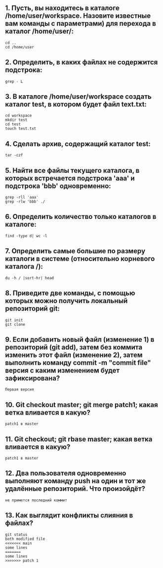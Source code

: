 ## 1. Пусть, вы находитесь в каталоге /home/user/workspace. Назовите известные вам команды с параметрами) для перехода в каталог /home/user/:

```
cd ..
cd /home/user
```

## 2. Определить, в каких файлах не содержится подстрока:

```
grep - L
```

## 3. В каталоге /home/user/workspace создать каталог test, в котором будет файл text.txt:

```
cd workspace
mkdir test
cd test
touch test.txt
```

## 4. Сделать архив, содержащий каталог test:

```
tar -czf
```

## 5. Найти все файлы текущего каталога, в которых встречается подстрока 'aaa' и подстрока 'bbb' одновременно:

```
grep -rll 'aaa'
grep -rlw 'bbb' ./
```

## 6. Определить количество только каталогов в каталоге:

```
find -type d| wc -l
```

## 7. Определить самые большие по размеру каталоги в системе (относительно корневого каталога /):

```
du -h / |sort-hr| head
```

## 8. Приведите две команды, с помощью которых можно получить локальный репозиторий git:

```
git init
git clone
```

## 9. Если добавить новый файл (изменение 1) в репозиторий (git add), затем без коммита изменить этот файл (изменение 2), затем выполнить команду commit -m "commit file" версия с каким изменением будет зафиксирована?

```
Первая версия
```

## 10. Git checkout master; git merge patch1; какая ветка вливается в какую?

```
patch1 в master
```

## 11. Git checkout; git rbase master; какая ветка вливается в какую?

```
patch1 в master
```

## 12. Два пользователя одновременно выполняют команду push на один и тот же удалённые репозиторий. Что произойдёт?

```
не примется последний коммит
```

## 13. Как выглядит конфликты слияния в файлах?

```
git status
both modified file
<<<<<<< main
some lines
=======
some lines
>>>>>>> patch 1
```
